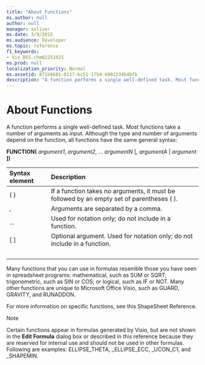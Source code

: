```yaml
---
title: "About Functions"
ms.author: null
author: null
manager: soliver
ms.date: 3/9/2015
ms.audience: Developer
ms.topic: reference
f1_keywords:
- Vis_DSS.chm82251825
ms.prod: null
localization_priority: Normal
ms.assetid: 871b8601-8117-bc51-17b9-6002234b4bfb
description: "A function performs a single well-defined task. Most functions take a number of arguments as input. Although the type and number of arguments depend on the function, all functions have the same general syntax:"
---
```


# About Functions

A function performs a single well-defined task. Most functions take a number of arguments as input. Although the type and number of arguments depend on the function, all functions have the same general syntax:
  
 **FUNCTION(** _argument1_,  _argument2_, …  _argumentN_ [,  _argumentA_ |  _argument_ **])**
  
|**Syntax element**|**Description**|
|:-----|:-----|
| ( )  <br/> | If a function takes no arguments, it must be followed by an empty set of parentheses ( ).  <br/> |
| ,  <br/> | Arguments are separated by a comma.  <br/> |
| ...  <br/> | Used for notation only; do not include in a function.  <br/> |
| [ ]  <br/> | Optional argument. Used for notation only; do not include in a function.  <br/> |
| |  <br/> | A choice; you can include  _argumentA_ or  _argument_. Used for notation only; do not include in a function.  <br/> |
   
Many functions that you can use in formulas resemble those you have seen in spreadsheet programs: mathematical, such as SUM or SQRT; trigonometric, such as SIN or COS; or logical, such as IF or NOT. Many other functions are unique to Microsoft Office Visio, such as GUARD, GRAVITY, and RUNADDON.
  
For more information on specific functions, see this ShapeSheet Reference.
  
> [!NOTE]
>  Certain functions appear in formulas generated by Visio, but are not shown in the **Edit Formula** dialog box or described in this reference because they are reserved for internal use and should not be used in other formulas. Following are examples: ELLIPSE_THETA, _ELLIPSE_ECC, _UCON_C1, and _SHAPEMIN. 
  

